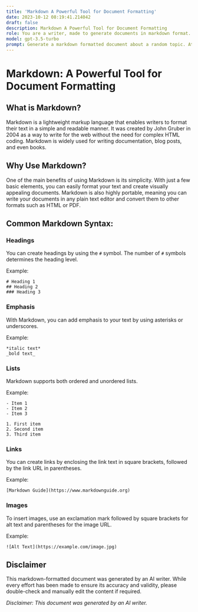```yaml
---
title: 'Markdown A Powerful Tool for Document Formatting'
date: 2023-10-12 08:19:41.214042
draft: false
description: Markdown A Powerful Tool for Document Formatting
role: You are a writer, made to generate documents in markdown format. It is very important that all of the documents you generate are in valid markdown format.
model: gpt-3.5-turbo
prompt: Generate a markdown formatted document about a random topic. At the bottom, include a disclaimer explaining that the document was generated by you. The first line of the document should be the title. Make sure that the entire document is in proper markdown format, using a mix of various tags to make the document visually appealing.
---
```


# Markdown: A Powerful Tool for Document Formatting

## What is Markdown?

Markdown is a lightweight markup language that enables writers to format their text in a simple and readable manner. It was created by John Gruber in 2004 as a way to write for the web without the need for complex HTML coding. Markdown is widely used for writing documentation, blog posts, and even books.

## Why Use Markdown?

One of the main benefits of using Markdown is its simplicity. With just a few basic elements, you can easily format your text and create visually appealing documents. Markdown is also highly portable, meaning you can write your documents in any plain text editor and convert them to other formats such as HTML or PDF.

## Common Markdown Syntax:

### Headings

You can create headings by using the `#` symbol. The number of `#` symbols determines the heading level.

Example:

```
# Heading 1
## Heading 2
### Heading 3
```

### Emphasis

With Markdown, you can add emphasis to your text by using asterisks or underscores.

Example:

```
*italic text*
_bold text_
```

### Lists

Markdown supports both ordered and unordered lists.

Example:

```
- Item 1
- Item 2
- Item 3
```

```
1. First item
2. Second item
3. Third item
```

### Links

You can create links by enclosing the link text in square brackets, followed by the link URL in parentheses.

Example:

```
[Markdown Guide](https://www.markdownguide.org)
```

### Images

To insert images, use an exclamation mark followed by square brackets for alt text and parentheses for the image URL.

Example:

```
![Alt Text](https://example.com/image.jpg)
```

## Disclaimer

This markdown-formatted document was generated by an AI writer. While every effort has been made to ensure its accuracy and validity, please double-check and manually edit the content if required.

*Disclaimer: This document was generated by an AI writer.*
